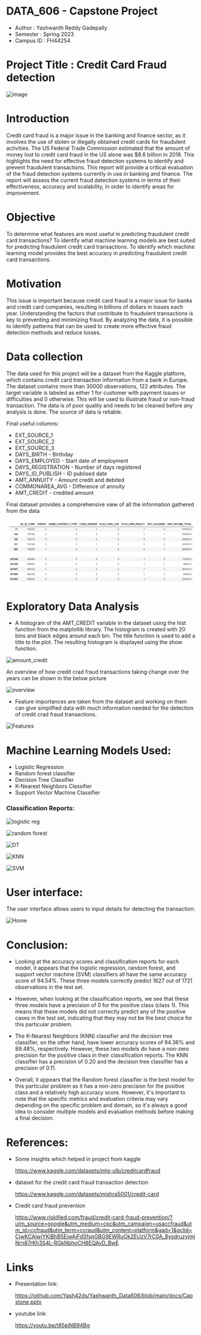 # DATA_606 - Capstone Project
- Author : Yashwanth Reddy Gadepally
- Semester : Spring 2023
- Campus ID : FH44254

# Project Title : Credit Card Fraud detection

![image](https://github.com/Yash42ds/Yashwanth_Data606/assets/124218850/a78e13ef-4ebe-467b-801d-50b0252e912d)


# Introduction
Credit card fraud is a major issue in the banking and finance sector, as it involves the use of stolen or illegally obtained credit cards for fraudulent activities. The US Federal Trade Commission estimated that the amount of money lost to credit card fraud in the US alone was $8.6 billion in 2018. This highlights the need for effective fraud detection systems to identify and prevent fraudulent transactions. This report will provide a critical evaluation of the fraud detection systems currently in use in banking and finance. The report will assess the current fraud detection systems in terms of their effectiveness, accuracy and scalability, in order to identify areas for improvement.

# Objective
To determine what features are most useful in predicting fraudulent credit card transactions? To identify what machine learning models are best suited for predicting fraudulent credit card transactions. To identify which machine learning model provides the best accuracy in predicting fraudulent credit card transactions.

# Motivation
This issue is important because credit card fraud is a major issue for banks and credit card companies, resulting in billions of dollars in losses each year. Understanding the factors that contribute to fraudulent transactions is key to preventing and minimizing fraud. By analyzing the data, it is possible to identify patterns that can be used to create more effective fraud detection methods and reduce losses.

# Data collection
The data used for this project will be a dataset from the Kaggle platform, which contains credit card transaction information from a bank in Europe. The dataset contains more than 30000 observations, 122 attributes. The target variable is labeled as either 1 for customer with payment issues or difficulties and 0 otherwise. This will be used to illustrate fraud or non-fraud transaction. The data is of poor quality and needs to be cleaned before any analysis is done. The source of data is reliable.

Final useful columns:
- EXT_SOURCE_1
- EXT_SOURCE_2
- EXT_SOURCE_3
- DAYS_BIRTH - Birthday
- DAYS_EMPLOYED - Start date of employment
- DAYS_REGISTRATION - Number of days registered
- DAYS_ID_PUBLISH - ID publised date
- AMT_ANNUITY - Amount credit and debited
- COMMONAREA_AVG - Difference of annuity
- AMT_CREDIT - credited amount

Final dataset provides a comprehensive view of  all the information gathered from the data

![dataframe](https://github.com/DATA-606-SPRING-2023-THU/Yashwanth_Data606/blob/main/docs/images/dataframe.png)
 
# Exploratory Data Analysis

- A histogram of the AMT_CREDIT variable in the dataset using the hist function from the matplotlib library. The histogram is created with 20 bins and black edges around each bin. The title function is used to add a title to the plot. The resulting histogram is displayed using the show function.

![amount_credit](https://github.com/Yash42ds/Yashwanth_Data606/assets/124218850/561404da-fd69-4dcd-8eef-0bdca55ca2eb)

An overview of how credit crad fraud transactions taking change over the years can be shown in the below picture

![overview](https://github.com/Yash42ds/Yashwanth_Data606/assets/124218850/ae297a01-066c-40f5-8088-6a39b7ecd558)

- Feature importances are taken from the dataset and working on them can give simplified data with much information needed for the detection of credit crad fraud transactions.

![Features](https://github.com/Yash42ds/Yashwanth_Data606/assets/124218850/139b3ddb-665f-4e92-9074-fbbe0768ba61)

# Machine Learning Models Used:
- Logistic Regression
- Random forest classifier
- Decision Tree Classifier
- K-Nearest Neighbors Classifier
- Support Vector Machine Classifier

### Classification Reports:
![logistic reg](https://github.com/Yash42ds/Yashwanth_Data606/assets/124218850/5ee5d7c9-619c-488c-8747-9621be938182)

![random forest](https://github.com/Yash42ds/Yashwanth_Data606/assets/124218850/dd9b2942-e428-44e9-ae25-b8111b19308b)

![DT](https://github.com/Yash42ds/Yashwanth_Data606/assets/124218850/7db4a019-b8b9-4eb0-a1f1-284515b86a06)

![KNN](https://github.com/Yash42ds/Yashwanth_Data606/assets/124218850/a9273bf7-a3d2-42d1-ad67-ee1c0e8dad8c)

![SVM](https://github.com/Yash42ds/Yashwanth_Data606/assets/124218850/89aa762d-e6b2-44d9-b3ce-cc7096dc6faa)

# User interface:

The user interface allows users to input  details for detecting the transaction:

![Home](https://github.com/Yash42ds/Yashwanth_Data606/assets/124218850/18c80bc8-c61c-40a1-a741-2dc12eb93ea2)

# Conclusion:
- Looking at the accuracy scores and classification reports for each model, it appears that the logistic regression, random forest, and support vector machine (SVM)  classifiers all have the same accuracy score of 94.54%. These three models correctly predict 1627 out of 1721 observations in the test set.

- However, when looking at the classification reports, we see that these three models have a precision of 0 for the positive class (class 1). This means that these models did not correctly predict any of the positive cases in the test set, indicating that they may not be the best choice for this particular problem.

- The K-Nearest Neighbors (KNN) classifier and the decision tree classifier, on the other hand, have lower accuracy scores of 94.36% and 89.48%, respectively. However, these two models do have a non-zero precision for the positive class in their classification reports. The KNN classifier has a precision of 0.20 and the decision tree classifier has a precision of 0.11.

- Overall, it appears that the Random forest classifier is the best model for this particular problem as it has a non-zero precision for the positive class and a relatively high accuracy score. However, it's important to note that the specific metrics and evaluation criteria may vary depending on the specific problem and domain, so it's always a good idea to consider multiple models and evaluation methods before making a final decision.

# References:
- Some insights which helped in project from kaggle

  https://www.kaggle.com/datasets/mlg-ulb/creditcardfraud

- dataset for the credit card fraud transaction detection

  https://www.kaggle.com/datasets/mishra5001/credit-card

- Credit card fraud prevention

  https://www.riskified.com/fraud/credit-card-fraud-prevention/?utm_source=google&utm_medium=cpc&utm_campaign=usaccfraud&utm_id=ccfraud&utm_term=ccraud&utm_content=platform&gad=1&gclid=CjwKCAjwjYKjBhB5EiwAiFdSfspGBG9EWRuOk2EUzV7rC0A_8ysdruzyjmjNrn87rKh3S4L-RGkNbhoCH8EQAvD_BwE

# Links
- Presentation link:

  https://github.com/Yash42ds/Yashwanth_Data606/blob/main/docs/Capstone.pptx

- youtube link:

  https://youtu.be/t85eiNB94Bg
